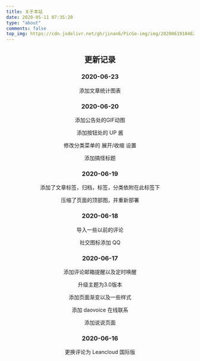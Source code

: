 ```yaml
---
title: 关于本站
date: 2020-05-11 07:35:20
type: "about"
comments: false
top_img: https://cdn.jsdelivr.net/gh/jinan6/PicGo-img/img/20200619104620.png
---
```


<!--<center>本站建成于2020年5月10日22点，为个人搭建，过程挺不容易的，刚开始用的是Next主题。陆陆续续加了不少功能和样式，后来在5月28日发现了Butterfly主题（当前使用的主题），于是就换了。用来记录一些生活点滴和学习笔记。有空时会更新</center>-->

<center>

## 更新记录

### 2020-06-23

添加文章统计图表

### 2020-06-20

添加公告处的GIF动图

添加按钮处的 UP 酱

修改分类菜单的 展开/收缩 设置

添加搞怪标题

### 2020-06-19

添加了文章标签，归档，标签，分类依附在此标签下

压缩了页面的顶部图，并重新部署

### 2020-06-18

导入一些以前的评论

社交图标添加 QQ

### 2020-06-17

添加评论邮箱提醒以及定时唤醒

升级主题为3.0版本

添加页面渐变以及一些样式

添加 daovoice 在线联系

添加说说页面

### 2020-06-16

更换评论为 Leancloud 国际版

</center>